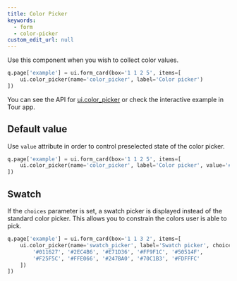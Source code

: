 ```yaml
---
title: Color Picker
keywords:
  - form
  - color-picker
custom_edit_url: null
---
```


Use this component when you wish to collect color values.

```py
q.page['example'] = ui.form_card(box='1 1 2 5', items=[
    ui.color_picker(name='color_picker', label='Color picker')
])
```

You can see the API for [ui.color_picker](/docs/api/ui#color_picker) or check the interactive example in Tour app.

## Default value

Use `value` attribute in order to control preselected state of the color picker.

```py
q.page['example'] = ui.form_card(box='1 1 2 5', items=[
    ui.color_picker(name='color_picker', label='Color picker', value='#FBE52B')
])
```

## Swatch

If the `choices` parameter is set, a swatch picker is displayed instead of the standard color picker.
This allows you to constrain the colors user is able to pick.

```py
q.page['example'] = ui.form_card(box='1 1 3 2', items=[
    ui.color_picker(name='swatch_picker', label='Swatch picker', choices=[
        '#011627', '#2EC4B6', '#E71D36', '#FF9F1C', '#50514F',
        '#F25F5C', '#FFE066', '#247BA0', '#70C1B3', '#FDFFFC'
    ])
])
```
